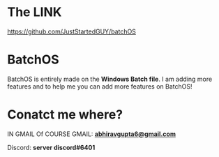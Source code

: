 # **The LINK**
https://github.com/JustStartedGUY/batchOS

# BatchOS
BatchOS is entirely made on the **Windows Batch file**. I am adding more features and to help me you can add more features on BatchOS!

# Conatct me where?
IN GMAIL Of COURSE
GMAIL: **abhiravgupta6@gmail.com**

Discord: **server discord#6401**
